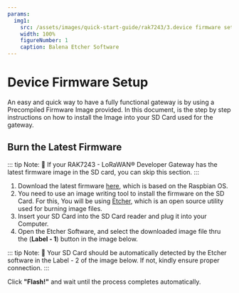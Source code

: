 ```yaml
---
params:
  img1:
    src: /assets/images/quick-start-guide/rak7243/3.device firmware setup/firmwareburn.png
    width: 100%
    figureNumber: 1
    caption: Balena Etcher Software
---
```


# Device Firmware Setup
An easy and quick way to have a fully functional gateway is by using a Precompiled Firmware Image provided. In this document, is the step by step instructions on how to install the Image into your SD Card used for the gateway.

## Burn the Latest Firmware

::: tip Note:
:pencil: If your RAK7243 - LoRaWAN® Developer Gateway has the latest firmware image in the SD card, you can
skip this section. 
:::
1. Download the latest firmware [here](https://downloads.rakwireless.com/en/LoRa/Pilot-Gateway-Pro-RAK7243/Firmware/), which is based on the Raspbian OS.
2. You need to use an image writing tool to install the firmware on the SD Card. For this, You will be using [Etcher](https://doc.rakwireless.com/rak7246---rpi-lora-gateway/downloads#balena-etcher), which is an open source utility used for burning image files.
3. Insert your SD Card into the SD Card reader and plug it into your Computer.
4. Open the Etcher Software, and select the downloaded image file thru the (**Label - 1**) button in the image below.

::: tip Note:
:pencil: Your SD Card should be automatically detected by the Etcher software in the Label - 2 of the
image below. If not, kindly ensure proper connection.
:::

<rk-img :params="$page.frontmatter.params.img1" />

Click **"Flash!"** and wait until the process completes automatically.

